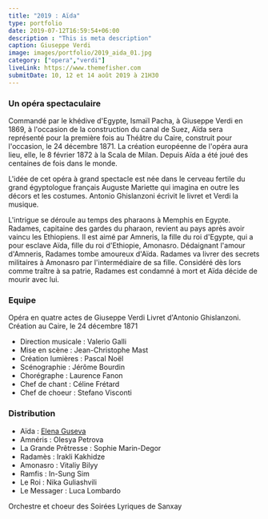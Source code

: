 ```yaml
---
title: "2019 : Aïda"
type: portfolio
date: 2019-07-12T16:59:54+06:00
description : "This is meta description"
caption: Giuseppe Verdi
image: images/portfolio/2019_aida_01.jpg
category: ["opera","verdi"]
liveLink: https://www.themefisher.com
submitDate: 10, 12 et 14 août 2019 à 21H30
---
```

### Un opéra spectaculaire

Commandé par le khédive d'Egypte, Ismaïl Pacha, à Giuseppe Verdi en 1869, à l'occasion de la construction du canal de Suez, Aïda sera représenté pour la première fois au Théâtre du Caire, construit pour l'occasion, le 24 décembre 1871. La création européenne de l'opéra aura lieu, elle, le 8 février 1872 à la Scala de Milan. Depuis Aïda a été joué des centaines de fois dans le monde.

L'idée de cet opéra à grand spectacle est née dans le cerveau fertile du grand égyptologue français Auguste Mariette qui imagina en outre les décors et les costumes. Antonio Ghislanzoni écrivit le livret et Verdi la musique.

L'intrigue se déroule au temps des pharaons à Memphis en Egypte. Radames, capitaine des gardes du pharaon, revient au pays après avoir vaincu les Ethiopiens. Il est aimé par Amneris, la fille du roi d'Egypte, qui a pour esclave Aïda, fille du roi d'Ethiopie, Amonasro. Dédaignant l'amour d'Amneris, Radames tombe amoureux d'Aïda. Radames va livrer des secrets militaires à Amonasro par l'intermédiaire de sa fille. Considéré dès lors comme traître à sa patrie, Radames est condamné à mort et Aïda décide de mourir avec lui.

### Equipe

Opéra en quatre actes de Giuseppe Verdi
Livret d'Antonio Ghislanzoni. Création au Caire, le 24 décembre 1871

- Direction musicale : Valerio Galli
- Mise en scène : Jean-Christophe Mast
- Création lumières : Pascal Noël
- Scénographie : Jérôme Bourdin
- Chorégraphe : Laurence Fanon
- Chef de chant : Céline Frétard
- Chef de choeur : Stefano Visconti

### Distribution

- Aïda : [Elena Guseva](/artistes/elena_guseva/)
- Amnéris : Olesya Petrova
- La Grande Prêtresse : Sophie Marin-Degor
- Radamès : Irakli Kakhidze
- Amonasro : Vitaliy Bilyy
- Ramfis : In-Sung Sim
- Le Roi : Nika Guliashvili
- Le Messager : Luca Lombardo

Orchestre et choeur des Soirées Lyriques de Sanxay
